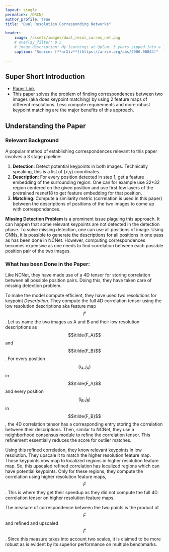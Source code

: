 ```yaml
---
layout: single
permalink: /DRCN/
author_profile: true
title: "Dual Resolution Corresponding Networks"

header:
    image: /assets/images/dual_resol_corres_net.png
    # overlay_filter: 0.5
    # image_description: My learnings at Qplum- 3 years zipped into a 10 min read
    caption: "Source: [**arXiv**](https://arxiv.org/abs/2006.08844)"

---
```


## Super Short Introduction
* [Paper Link](https://arxiv.org/abs/2006.08844#:~:text=We%20tackle%20the%20problem%20of,coarse%2Dto%2Dfine%20manner.)
* This paper solves the problem of finding correspondences between two images (aka does keypoint matching) by using 2 feature maps of different resolutions. Less compute requirements and more robust keypoint matching are the major benefits of this approach.


## Understanding the Paper
### Relevant Background
A popular method  of establishing correspondences relevant to this paper involves a 3 stage pipeline:
1. **Detection**: Detect potential keypoints in both images. Technically speaking, this is a list of (x,y) coordinates.
2. **Description**: For every position detected in step 1, get a feature embedding of the surrounding region. One can for
    example use 32*32 region centered on the given position and use first few layers of the pretrained resnet18 to get feature embedding for that position.
3. **Matching**: Compute a similarity metric (correlation is used in this paper) between the descriptions of positions of the two images to come up with correspondances.

**Missing Detection Problem** is a prominent issue plaguing this approach. It can happen that some relevant keypoints are not detected in the detection phase. To solve missing detection, one can use all positions of image. Using CNNs, it is possible to generate the descriptions for all positions in one pass as has been done in NCNet. However, computing correspondences becomes expensive as one needs to find correlation between each possible position pair of the two images.

### What has been Done in the Paper:
Like NCNet, they have made use of a 4D tensor for storing correlation between all possible position pairs. Doing this, they have taken care of missing detection problem.

To make the model compute efficient, they have used two resolutions for keypoint *Description*. They compute the full 4D correlation tensor using the low resolution descriptions aka feature map $$\tilde{F}$$. Let us name the two images as A and B and their low resolution descriptions as $$\tilde{F_A}$$ and $$\tilde{F_B}$$. For every position $$(i_A,j_A)$$ in $$\tilde{F_A}$$ and every position $$(i_B,j_B)$$ in $$\tilde{F_B}$$, the 4D correlation tensor has a corresponding entry storing the correlation between their descriptions. Then, similar to NCNet, they use a neighborhood consensus module to refine the correlation tensor. This refinement essentially reduces the score for outlier matches.

Using this refined correlation, they know relevant keypoints in low resolution. They upscale it to match the higher resolution feature map. Those keypoints now map to localized regions in higher resolution feature map. So, this upscaled refined correlation has localized regions which can have potential keypoints. Only for these regions, they compute the correlation using higher resolution feature maps, $$\hat{F}$$. This is where they get their speedup as they did not compute the full 4D correlation tensor on higher resolution feature maps.

The measure of correspondence between the two points is the product of $$\hat{F}$$ and refined and upscaled $$\tilde{F}$$. Since this measure takes into account two scales, it is claimed to be more robust as is evident by its superior performance on multiple benchmarks.

